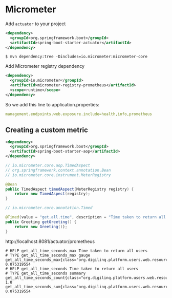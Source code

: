 # Micrometer

Add `actuator` to your project

```xml
<dependency>
  <groupId>org.springframework.boot</groupId>
  <artifactId>spring-boot-starter-actuator</artifactId>
</dependency>
```

```shell
$ mvn dependency:tree -Dincludes=io.micrometer:micrometer-core
```

Add Micrometer registry dependency

```xml
<dependency>
  <groupId>io.micrometer</groupId>
  <artifactId>micrometer-registry-prometheus</artifactId>
  <scope>runtime</scope>
</dependency>
```


So we add this line to application.properties:

```yaml
management.endpoints.web.exposure.include=health,info,prometheus
```

## Creating a custom metric
```xml
<dependency>
  <groupId>org.springframework.boot</groupId>
  <artifactId>spring-boot-starter-aop</artifactId>
</dependency>
```

```java
// io.micrometer.core.aop.TimedAspect
// org.springframework.context.annotation.Bean
// io.micrometer.core.instrument.MeterRegistry

@Bean
public TimedAspect timedAspect(MeterRegistry registry) {
    return new TimedAspect(registry);
}
```

```java 
// io.micrometer.core.annotation.Timed

@Timed(value = "get.all.time", description = "Time taken to return all users")
public Greeting getGreeting() {
    return new Greeting());
}
```

http://localhost:8081/actuator/prometheus

```
# HELP get_all_time_seconds_max Time taken to return all users
# TYPE get_all_time_seconds_max gauge
get_all_time_seconds_max{class="org.digilinq.platform.users.web.resources.UsersResource",exception="none",method="findUsers",} 0.075319554
# HELP get_all_time_seconds Time taken to return all users
# TYPE get_all_time_seconds summary
get_all_time_seconds_count{class="org.digilinq.platform.users.web.resources.UsersResource",exception="none",method="findUsers",} 1.0
get_all_time_seconds_sum{class="org.digilinq.platform.users.web.resources.UsersResource",exception="none",method="findUsers",} 0.075319554
```



